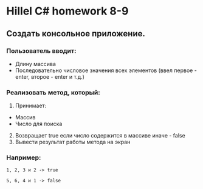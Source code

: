 # Hillel C# homework 8-9


## **Создать консольное приложение.**
### **Пользователь вводит:**
- Длину массива
- Последовательно числовое значения всех элементов (ввел первое - enter, второе - enter и т.д.)

### **Реализовать метод, который:**

1) Принимает:  
- Массив
- Число для поиска
2) Возвращает true если число содержится в массиве иначе - false  
3) Вывести результат работы метода на экран  

### **Например:**
```
1, 2, 3 и 2 -> true

5, 6, 4 и 1 -> false
```

